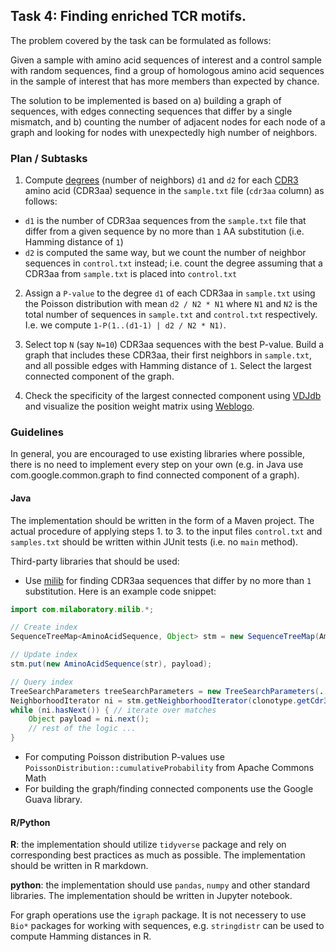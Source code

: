 ## Task 4: Finding enriched TCR motifs.

The problem covered by the task can be formulated as follows:

Given a sample with amino acid sequences of interest and a control sample with random sequences, find a group of homologous amino acid sequences in the sample of interest that has more members than expected by chance.

The solution to be implemented is based on a) building a graph of sequences, with edges connecting sequences that differ by a single mismatch, and b) counting the number of adjacent nodes for each node of a graph and looking for nodes with unexpectedly high number of neighbors.

### Plan / Subtasks

1. Compute [degrees](https://en.wikipedia.org/wiki/Degree_distribution) (number of neighbors) ``d1`` and ``d2`` for each [CDR3](https://en.wikipedia.org/wiki/Complementarity-determining_region) amino acid (CDR3aa) sequence in the ``sample.txt`` file (``cdr3aa`` column) as follows:

  * ``d1`` is the number of CDR3aa sequences from the ``sample.txt`` file that differ from a given sequence by no more than ``1`` AA substitution (i.e. Hamming distance of ``1``)
  * ``d2`` is computed the same way, but we count the number of neighbor sequences in ``control.txt`` instead; i.e. count the degree assuming that a CDR3aa from ``sample.txt`` is placed into ``control.txt``

2. Assign a ``P-value`` to the degree ``d1`` of each CDR3aa in ``sample.txt`` using the Poisson distribution with mean ``d2 / N2 * N1`` where ``N1`` and ``N2`` is the total number of sequences in ``sample.txt`` and ``control.txt`` respectively. I.e. we compute ``1-P(1..(d1-1) | d2 / N2 * N1)``.

3. Select top ``N`` (say ``N=10``) CDR3aa sequences with the best P-value. Build a graph that includes these CDR3aa, their first neighbors in ``sample.txt``, and all possible edges with Hamming distance of ``1``. Select the largest connected component of the graph.

4. Check the specificity of the largest connected component using [VDJdb](https://vdjdb.cdr3.net/search) and visualize the position weight matrix using [Weblogo](https://weblogo.berkeley.edu).

### Guidelines

In general, you are encouraged to use existing libraries where possible, there is no need to implement every step on your own (e.g. in Java use com.google.common.graph to find connected component of a graph).

#### Java

The implementation should be written in the form of a Maven project. The actual procedure of applying steps 1. to 3. to the input files ``control.txt`` and ``samples.txt`` should be written within JUnit tests (i.e. no ``main`` method).

Third-party libraries that should be used:

* Use [milib](https://github.com/milaboratory/milib) for finding CDR3aa sequences that differ by no more than ``1`` substitution. Here is an example code snippet:

```java
import com.milaboratory.milib.*;

// Create index
SequenceTreeMap<AminoAcidSequence, Object> stm = new SequenceTreeMap(AminoAcidSequence.ALPHABET);

// Update index
stm.put(new AminoAcidSequence(str), payload);

// Query index
TreeSearchParameters treeSearchParameters = new TreeSearchParameters(...) // set the number of substitutions = 1, insertions/deletions = 0, total = 1
NeighborhoodIterator ni = stm.getNeighborhoodIterator(clonotype.getCdr3aaBinary(), treeSearchParameters);
while (ni.hasNext()) { // iterate over matches
    Object payload = ni.next();
    // rest of the logic ...
}
```

* For computing Poisson distribution P-values use ``PoissonDistribution::cumulativeProbability`` from Apache Commons Math
* For building the graph/finding connected components use the Google Guava library.

#### R/Python

**R**: the implementation should utilize ``tidyverse`` package and rely on corresponding best practices as much as possible. The implementation should be written in R markdown.

**python**: the implementation should use ``pandas``, ``numpy`` and other standard libraries. The implementation should be written in Jupyter notebook.

For graph operations use the ``igraph`` package. It is not necessery to use ``Bio*`` packages for working with sequences, e.g. ``stringdistr`` can be used to compute Hamming distances in R.
